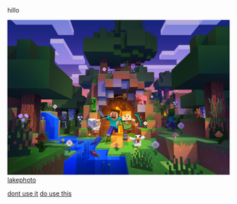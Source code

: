 hillo

![mine](https://raw.githubusercontent.com/jetty373/jetty373.github.io/main/wallpaper_minecraft_pc_bundle_2058x1440.png)
[lakephoto](https://jetty373.github.io/lake.html)

[dont use it](https://www.youtube.com/watch?v=dQw4w9WgXcQ)
[do use this](https://www.google.com/imgres?q=rick%20astley%20gif&imgurl=https%3A%2F%2Fmedia.tenor.com%2Fyheo1GGu3FwAAAAM%2Frick-roll-rick-ashley.gif&imgrefurl=https%3A%2F%2Ftenor.com%2Fsearch%2Frick-astley-gifs&docid=rOtjbpYSrGf08M&tbnid=_DFWEfAicYgqiM&vet=12ahUKEwiPoKHxx_WGAxX1wjgGHRNRAdEQM3oECBoQAA..i&w=220&h=261&hcb=2&ved=2ahUKEwiPoKHxx_WGAxX1wjgGHRNRAdEQM3oECBoQAA)
